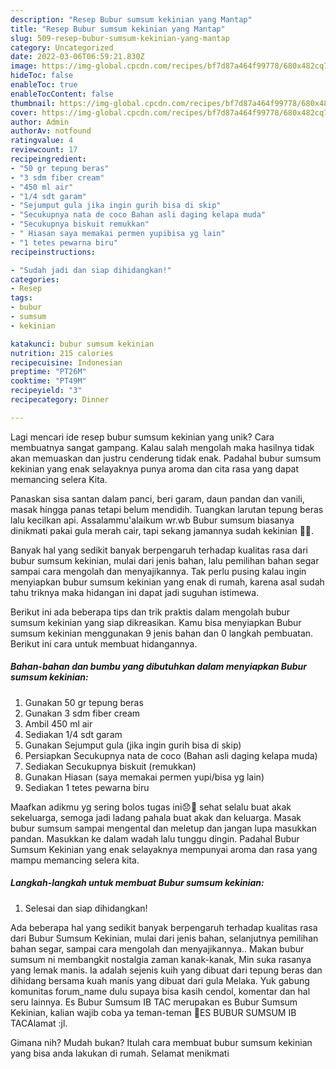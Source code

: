 ```yaml
---
description: "Resep Bubur sumsum kekinian yang Mantap"
title: "Resep Bubur sumsum kekinian yang Mantap"
slug: 509-resep-bubur-sumsum-kekinian-yang-mantap
category: Uncategorized
date: 2022-03-06T06:59:21.830Z
image: https://img-global.cpcdn.com/recipes/bf7d87a464f99778/680x482cq70/bubur-sumsum-kekinian-foto-resep-utama.jpg
hideToc: false
enableToc: true
enableTocContent: false
thumbnail: https://img-global.cpcdn.com/recipes/bf7d87a464f99778/680x482cq70/bubur-sumsum-kekinian-foto-resep-utama.jpg
cover: https://img-global.cpcdn.com/recipes/bf7d87a464f99778/680x482cq70/bubur-sumsum-kekinian-foto-resep-utama.jpg
author: Admin
authorAv: notfound
ratingvalue: 4
reviewcount: 17
recipeingredient:
- "50 gr tepung beras"
- "3 sdm fiber cream"
- "450 ml air"
- "1/4 sdt garam"
- "Sejumput gula jika ingin gurih bisa di skip"
- "Secukupnya nata de coco Bahan asli daging kelapa muda"
- "Secukupnya biskuit remukkan"
- " Hiasan saya memakai permen yupibisa yg lain"
- "1 tetes pewarna biru"
recipeinstructions:

- "Sudah jadi dan siap dihidangkan!"
categories:
- Resep
tags:
- bubur
- sumsum
- kekinian

katakunci: bubur sumsum kekinian 
nutrition: 215 calories
recipecuisine: Indonesian
preptime: "PT26M"
cooktime: "PT49M"
recipeyield: "3"
recipecategory: Dinner

---
```





Lagi mencari ide resep bubur sumsum kekinian yang unik? Cara membuatnya sangat gampang. Kalau salah mengolah maka hasilnya tidak akan memuaskan dan justru cenderung tidak enak. Padahal bubur sumsum kekinian yang enak selayaknya punya aroma dan cita rasa yang dapat memancing selera Kita.





Panaskan sisa santan dalam panci, beri garam, daun pandan dan vanili, masak hingga panas tetapi belum mendidih. Tuangkan larutan tepung beras lalu kecilkan api. Assalammu&#39;alaikum wr.wb Bubur sumsum biasanya dinikmati pakai gula merah cair, tapi sekang jamannya sudah kekinian 🥰🥰.

Banyak hal yang sedikit banyak berpengaruh terhadap kualitas rasa dari bubur sumsum kekinian, mulai dari jenis bahan, lalu pemilihan bahan segar sampai cara mengolah dan menyajikannya. Tak perlu pusing kalau ingin menyiapkan bubur sumsum kekinian yang enak di rumah, karena asal sudah tahu triknya maka hidangan ini dapat jadi suguhan istimewa.






Berikut ini ada beberapa tips dan trik praktis dalam mengolah bubur sumsum kekinian yang siap dikreasikan. Kamu bisa menyiapkan Bubur sumsum kekinian menggunakan 9 jenis bahan dan 0 langkah pembuatan. Berikut ini cara untuk membuat hidangannya.

<!--inarticleads1-->

##### Bahan-bahan dan bumbu yang dibutuhkan dalam menyiapkan Bubur sumsum kekinian:

1. Gunakan 50 gr tepung beras
1. Gunakan 3 sdm fiber cream
1. Ambil 450 ml air
1. Sediakan 1/4 sdt garam
1. Gunakan Sejumput gula (jika ingin gurih bisa di skip)
1. Persiapkan Secukupnya nata de coco (Bahan asli daging kelapa muda)
1. Sediakan Secukupnya biskuit (remukkan)
1. Gunakan  Hiasan (saya memakai permen yupi/bisa yg lain)
1. Sediakan 1 tetes pewarna biru


Maafkan adikmu yg sering bolos tugas ini😞🙏 sehat selalu buat akak sekeluarga, semoga jadi ladang pahala buat akak dan keluarga. Masak bubur sumsum sampai mengental dan meletup dan jangan lupa masukkan pandan. Masukkan ke dalam wadah lalu tunggu dingin. Padahal Bubur Sumsum Kekinian yang enak selayaknya mempunyai aroma dan rasa yang mampu memancing selera kita. 

<!--inarticleads2-->

##### Langkah-langkah untuk membuat Bubur sumsum kekinian:


1. Selesai dan siap dihidangkan!

Ada beberapa hal yang sedikit banyak berpengaruh terhadap kualitas rasa dari Bubur Sumsum Kekinian, mulai dari jenis bahan, selanjutnya pemilihan bahan segar, sampai cara mengolah dan menyajikannya.. Makan bubur sumsum ni membangkit nostalgia zaman kanak-kanak, Min suka rasanya yang lemak manis. Ia adalah sejenis kuih yang dibuat dari tepung beras dan dihidang bersama kuah manis yang dibuat dari gula Melaka. Yuk gabung komunitas forum_name dulu supaya bisa kasih cendol, komentar dan hal seru lainnya. Es Bubur Sumsum IB TAC merupakan es Bubur Sumsum Kekinian, kalian wajib coba ya teman-teman 🙂ES BUBUR SUMSUM IB TACAlamat :jl. 

Gimana nih? Mudah bukan? Itulah cara membuat bubur sumsum kekinian yang bisa anda lakukan di rumah. Selamat menikmati
